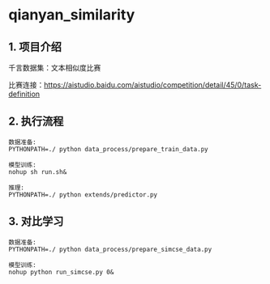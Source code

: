 # qianyan_similarity

## 1. 项目介绍
千言数据集：文本相似度比赛

比赛连接：https://aistudio.baidu.com/aistudio/competition/detail/45/0/task-definition

## 2. 执行流程

```
数据准备:
PYTHONPATH=./ python data_process/prepare_train_data.py

模型训练:
nohup sh run.sh&

推理:
PYTHONPATH=./ python extends/predictor.py

```

## 3. 对比学习

```
数据准备:
PYTHONPATH=./ python data_process/prepare_simcse_data.py

模型训练:
nohup python run_simcse.py 0&
```